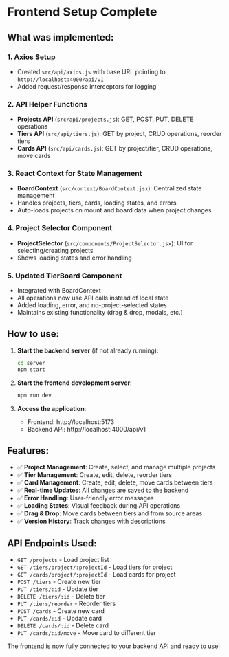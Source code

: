 # Frontend Setup Complete

## What was implemented:

### 1. Axios Setup
- Created `src/api/axios.js` with base URL pointing to `http://localhost:4000/api/v1`
- Added request/response interceptors for logging

### 2. API Helper Functions
- **Projects API** (`src/api/projects.js`): GET, POST, PUT, DELETE operations
- **Tiers API** (`src/api/tiers.js`): GET by project, CRUD operations, reorder tiers
- **Cards API** (`src/api/cards.js`): GET by project/tier, CRUD operations, move cards

### 3. React Context for State Management
- **BoardContext** (`src/context/BoardContext.jsx`): Centralized state management
- Handles projects, tiers, cards, loading states, and errors
- Auto-loads projects on mount and board data when project changes

### 4. Project Selector Component
- **ProjectSelector** (`src/components/ProjectSelector.jsx`): UI for selecting/creating projects
- Shows loading states and error handling

### 5. Updated TierBoard Component
- Integrated with BoardContext
- All operations now use API calls instead of local state
- Added loading, error, and no-project-selected states
- Maintains existing functionality (drag & drop, modals, etc.)

## How to use:

1. **Start the backend server** (if not already running):
   ```bash
   cd server
   npm start
   ```

2. **Start the frontend development server**:
   ```bash
   npm run dev
   ```

3. **Access the application**:
   - Frontend: http://localhost:5173
   - Backend API: http://localhost:4000/api/v1

## Features:

- ✅ **Project Management**: Create, select, and manage multiple projects
- ✅ **Tier Management**: Create, edit, delete, reorder tiers
- ✅ **Card Management**: Create, edit, delete, move cards between tiers
- ✅ **Real-time Updates**: All changes are saved to the backend
- ✅ **Error Handling**: User-friendly error messages
- ✅ **Loading States**: Visual feedback during API operations
- ✅ **Drag & Drop**: Move cards between tiers and from source areas
- ✅ **Version History**: Track changes with descriptions

## API Endpoints Used:

- `GET /projects` - Load project list
- `GET /tiers/project/:projectId` - Load tiers for project
- `GET /cards/project/:projectId` - Load cards for project
- `POST /tiers` - Create new tier
- `PUT /tiers/:id` - Update tier
- `DELETE /tiers/:id` - Delete tier
- `PUT /tiers/reorder` - Reorder tiers
- `POST /cards` - Create new card
- `PUT /cards/:id` - Update card
- `DELETE /cards/:id` - Delete card
- `PUT /cards/:id/move` - Move card to different tier

The frontend is now fully connected to your backend API and ready to use! 